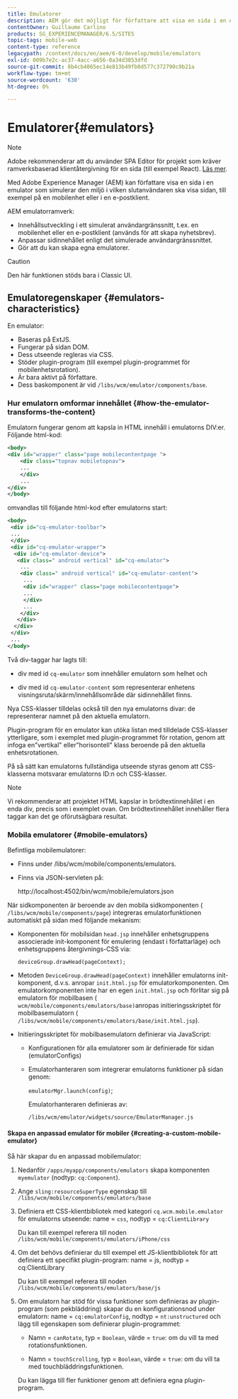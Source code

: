 ```yaml
---
title: Emulatorer
description: AEM gör det möjligt för författare att visa en sida i en emulator som simulerar den miljö i vilken slutanvändaren ska visa sidan
contentOwner: Guillaume Carlino
products: SG_EXPERIENCEMANAGER/6.5/SITES
topic-tags: mobile-web
content-type: reference
legacypath: /content/docs/en/aem/6-0/develop/mobile/emulators
exl-id: 009b7e2c-ac37-4acc-a656-0a34d3853dfd
source-git-commit: 8b4cb4065ec14e813b49fb0d577c372790c9b21a
workflow-type: tm+mt
source-wordcount: '630'
ht-degree: 0%

---
```


# Emulatorer{#emulators}

>[!NOTE]
>
>Adobe rekommenderar att du använder SPA Editor för projekt som kräver ramverksbaserad klientåtergivning för en sida (till exempel React). [Läs mer](/help/sites-developing/spa-overview.md).

Med Adobe Experience Manager (AEM) kan författare visa en sida i en emulator som simulerar den miljö i vilken slutanvändaren ska visa sidan, till exempel på en mobilenhet eller i en e-postklient.

AEM emulatorramverk:

* Innehållsutveckling i ett simulerat användargränssnitt, t.ex. en mobilenhet eller en e-postklient (används för att skapa nyhetsbrev).
* Anpassar sidinnehållet enligt det simulerade användargränssnittet.
* Gör att du kan skapa egna emulatorer.

>[!CAUTION]
>
>Den här funktionen stöds bara i Classic UI.

## Emulatoregenskaper {#emulators-characteristics}

En emulator:

* Baseras på ExtJS.
* Fungerar på sidan DOM.
* Dess utseende regleras via CSS.
* Stöder plugin-program (till exempel plugin-programmet för mobilenhetsrotation).
* Är bara aktivt på författare.
* Dess baskomponent är vid `/libs/wcm/emulator/components/base`.

### Hur emulatorn omformar innehållet {#how-the-emulator-transforms-the-content}

Emulatorn fungerar genom att kapsla in HTML innehåll i emulatorns DIV:er. Följande html-kod:

```xml
<body>
<div id="wrapper" class="page mobilecontentpage ">
    <div class="topnav mobiletopnav">
    ...
    </div>
    ...
</div>
</body>
```

omvandlas till följande html-kod efter emulatorns start:

```xml
<body>
 <div id="cq-emulator-toolbar">
 ...
 </div>
 <div id="cq-emulator-wrapper">
  <div id="cq-emulator-device">
   <div class=" android vertical" id="cq-emulator">
    ...
    <div class=" android vertical" id="cq-emulator-content">
     ...
     <div id="wrapper" class="page mobilecontentpage">
     ...
     </div>
     ...
    </div>
   </div>
  </div>
 </div>
 ...
</body>
```

Två div-taggar har lagts till:

* div med id `cq-emulator` som innehåller emulatorn som helhet och

* div med id `cq-emulator-content` som representerar enhetens visningsruta/skärm/innehållsområde där sidinnehållet finns.

Nya CSS-klasser tilldelas också till den nya emulatorns divar: de representerar namnet på den aktuella emulatorn.

Plugin-program för en emulator kan utöka listan med tilldelade CSS-klasser ytterligare, som i exemplet med plugin-programmet för rotation, genom att infoga en&quot;vertikal&quot; eller&quot;horisontell&quot; klass beroende på den aktuella enhetsrotationen.

På så sätt kan emulatorns fullständiga utseende styras genom att CSS-klasserna motsvarar emulatorns ID:n och CSS-klasser.

>[!NOTE]
>
>Vi rekommenderar att projektet HTML kapslar in brödtextinnehållet i en enda div, precis som i exemplet ovan. Om brödtextinnehållet innehåller flera taggar kan det ge oförutsägbara resultat.

### Mobila emulatorer {#mobile-emulators}

Befintliga mobilemulatorer:

* Finns under /libs/wcm/mobile/components/emulators.
* Finns via JSON-servleten på:

  http://localhost:4502/bin/wcm/mobile/emulators.json

När sidkomponenten är beroende av den mobila sidkomponenten ( `/libs/wcm/mobile/components/page`) integreras emulatorfunktionen automatiskt på sidan med följande mekanism:

* Komponenten för mobilsidan `head.jsp` innehåller enhetsgruppens associerade init-komponent för emulering (endast i författarläge) och enhetsgruppens återgivnings-CSS via:

  `deviceGroup.drawHead(pageContext);`

* Metoden `DeviceGroup.drawHead(pageContext)` innehåller emulatorns init-komponent, d.v.s. anropar `init.html.jsp` för emulatorkomponenten. Om emulatorkomponenten inte har en egen `init.html.jsp` och förlitar sig på emulatorn för mobilbasen ( `wcm/mobile/components/emulators/base)`anropas initieringsskriptet för mobilbasemulatorn ( `/libs/wcm/mobile/components/emulators/base/init.html.jsp`).

* Initieringsskriptet för mobilbasemulatorn definierar via JavaScript:

   * Konfigurationen för alla emulatorer som är definierade för sidan (emulatorConfigs)
   * Emulatorhanteraren som integrerar emulatorns funktioner på sidan genom:

     `emulatorMgr.launch(config)`;

     Emulatorhanteraren definieras av:

     `/libs/wcm/emulator/widgets/source/EmulatorManager.js`

#### Skapa en anpassad emulator för mobiler {#creating-a-custom-mobile-emulator}

Så här skapar du en anpassad mobilemulator:

1. Nedanför `/apps/myapp/components/emulators` skapa komponenten `myemulator` (nodtyp: `cq:Component`).

1. Ange `sling:resourceSuperType` egenskap till `/libs/wcm/mobile/components/emulators/base`

1. Definiera ett CSS-klientbibliotek med kategori `cq.wcm.mobile.emulator` för emulatorns utseende: name = `css`, nodtyp = `cq:ClientLibrary`

   Du kan till exempel referera till noden `/libs/wcm/mobile/components/emulators/iPhone/css`

1. Om det behövs definierar du till exempel ett JS-klientbibliotek för att definiera ett specifikt plugin-program: name = js, nodtyp = cq:ClientLibrary

   Du kan till exempel referera till noden `/libs/wcm/mobile/components/emulators/base/js`

1. Om emulatorn har stöd för vissa funktioner som definieras av plugin-program (som pekbläddring) skapar du en konfigurationsnod under emulatorn: name = `cq:emulatorConfig`, nodtyp = `nt:unstructured` och lägg till egenskapen som definierar plugin-programmet:

   * Namn = `canRotate`, typ = `Boolean`, värde = `true`: om du vill ta med rotationsfunktionen.

   * Namn = `touchScrolling`, typ = `Boolean`, värde = `true`: om du vill ta med touchbläddringsfunktionen.

   Du kan lägga till fler funktioner genom att definiera egna plugin-program.
